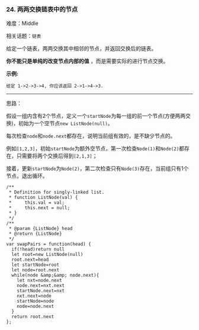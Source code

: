 ### 24. 两两交换链表中的节点

难度：Middle

相关话题：`链表`

给定一个链表，两两交换其中相邻的节点，并返回交换后的链表。



**你不能只是单纯的改变节点内部的值** ，而是需要实际的进行节点交换。







**示例:** 



```
给定 1->2->3->4, 你应该返回 2->1->4->3.
```



-----

思路：

假设一组内含有2个节点，定义一个`startNode`为每一组的前一个节点(方便两两交换)，初始为一个空节点`new ListNode(null)`。

每次检查`node`和`node.next`都存在，说明当前组有效的，是不缺少节点的。

例如`[1,2,3]`，初始`startNode`为额外空节点，第一次检查`Node(1)`和`Node(2)`都存在，只需要将两个交换后得到`[2,1,3]`；

接着，更新`startNode`为`Node(2)`，第二次检查只有`Node(3)`存在，当前组只有1个节点，退出循环。

```
/**
 * Definition for singly-linked list.
 * function ListNode(val) {
 *     this.val = val;
 *     this.next = null;
 * }
 */
/**
 * @param {ListNode} head
 * @return {ListNode}
 */
var swapPairs = function(head) {
  if(!head)return null
  let root=new ListNode(null)
  root.next=head
  let startNode=root
  let node=root.next
  while(node &amp;&amp; node.next){
    let nxt=node.next
    node.next=nxt.next
    startNode.next=nxt
    nxt.next=node
    startNode=node
    node=node.next
  }
  return root.next
};
```

